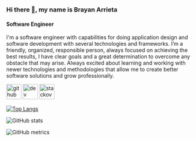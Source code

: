 ### Hi there 👋, my name is Brayan Arrieta
#### Software Engineer
I'm a software engineer with capabilities for doing application design and software development with several technologies and frameworks. I’m a friendly, organized, responsible person, always focused on achieving the best results, I have clear goals and a great determination to overcome any obstacle that may arise. Always excited about learning and working with newer technologies and methodologies that allow me to create better software solutions and grow professionally. 



[<img src='https://cdn.jsdelivr.net/npm/simple-icons@3.0.1/icons/github.svg' alt='github' height='40'>](https://github.com/brayanarrieta)  [<img src='https://cdn.jsdelivr.net/npm/simple-icons@3.0.1/icons/dev-dot-to.svg' alt='dev' height='40'>](https://dev.to/brayanarrieta)  [<img src='https://cdn.jsdelivr.net/npm/simple-icons@3.0.1/icons/stackoverflow.svg' alt='stackoverflow' height='40'>](https://stackoverflow.com/users/12010613)  

[![Top Langs](https://github-readme-stats.vercel.app/api/top-langs/?username=brayanarrieta)](https://github.com/anuraghazra/github-readme-stats)

![GitHub stats](https://github-readme-stats.vercel.app/api?username=brayanarrieta&show_icons=true)  

![GitHub metrics](https://metrics.lecoq.io/brayanarrieta)  

